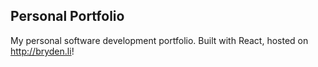 ## Personal Portfolio

My personal software development portfolio. Built with React, hosted on http://bryden.li!
